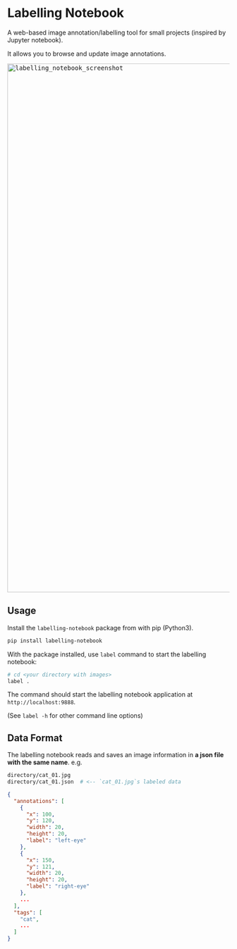 # Labelling Notebook

A web-based image annotation/labelling tool for small projects (inspired by Jupyter notebook).

It allows you to browse and update image annotations.

<kbd><img width="1200" alt="labelling_notebook_screenshot" src="https://user-images.githubusercontent.com/1537162/147520343-61e58b87-955b-4639-94ee-f82a8c276b8b.png"></kbd>


## Usage

Install the `labelling-notebook` package from with pip (Python3).

```bash
pip install labelling-notebook
```

With the package installed, use `label` command to start the labelling notebook:

```bash
# cd <your directory with images>
label .
```

The command should start the labelling notebook application at `http://localhost:9888`.

(See `label -h` for other command line options)

## Data Format

The labelling notebook reads and saves an image information in
**a json file with the same name**. e.g.

```bash
directory/cat_01.jpg
directory/cat_01.json  # <-- `cat_01.jpg`s labeled data
```

```json
{
  "annotations": [
    {
      "x": 100,
      "y": 120,
      "width": 20,
      "height": 20,
      "label": "left-eye"
    },
    {
      "x": 150,
      "y": 121,
      "width": 20,
      "height": 20,
      "label": "right-eye"
    },
    ...
  ],
  "tags": [
    "cat",
    ...
  ]
}
```

